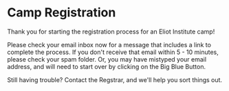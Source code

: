 # Camp Registration


Thank you for starting the registration process for an Eliot Institute camp!

Please check your email inbox now for a message that includes a link to complete the process. If you don't receive that email within 5 - 10 minutes, please check your spam folder. Or, you may have mistyped your email address, and will need to start over by clicking on the Big Blue Button.

Still having trouble? Contact the <span id="link.eliot.email">Regstrar</span>, and we'll help you sort things out.

